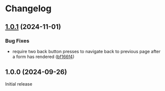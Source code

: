 # Changelog

## [1.0.1](https://github.com/contensis/contensis-forms/compare/@contensis/forms-v1.0.0...@contensis/forms-v1.0.1) (2024-11-01)


### Bug Fixes

* require two back button presses to navigate back to previous page after a form has rendered ([bf166f4](https://github.com/contensis/contensis-forms/commit/bf166f455a10259e32363c70af4ee4aafcc60a1b))

## 1.0.0 (2024-09-26)

Initial release
